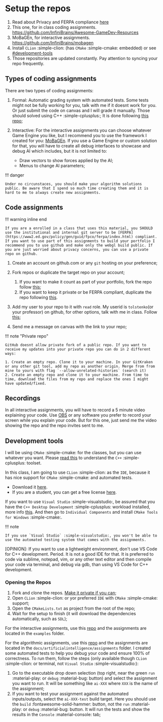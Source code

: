 # Setup the repos

1. Read about Privacy and FERPA compliance [here](../../blog/posts/FerpaCompliance/FerpaCompliance.md)
2. This one, for in class coding assignments. https://github.com/InfiniBrains/Awesome-GameDev-Resources
3. MoBaGEn, for interactive assignments. https://github.com/InfiniBrains/mobagen
4. Install `CLion` :simple-clion: (has `CMake` :simple-cmake: embedded) or see [#development-tools](#development-tools)
5. Those repositories are updated constantly. Pay attention to syncing your repo frequently.

## Types of coding assignments

There are two types of coding assignments:

1. Formal: Automatic grading system with automated tests. Some tests might not be fully working for you, talk with me if it doesnt work for you. Or just submit the code on canvas and I will grade it manually. Those should solved using C++ :simple-cplusplus:; It is done following [this repo](https://github.com/InfiniBrains/Awesome-GameDev-Resources);
2. Interactive: For the interactive assignments you can choose whatever Game Engine you like, but I recommend you to use the framework I created for you: [MoBaGEn](https://github.com/InfiniBrains/mobagen). If you use a Game Engine or custom solution for that, you will have to create all debug interfaces to showcase and debug AI which includes, but it is not limited to:

    - Draw vectors to show forces applied by the AI;
    - Menus to change AI parameters;

!!! danger

    Under no circunstaces, you should make your algorithm solutions public. Be aware that I spend so much time creating them and it is hard to me to always create new assignments.

## Code assignments

!!! warning inline end

    If you are a enrolled in a class that uses this material, you SHOULD use the institutional and internal git server to be [FERPA](https://www2.ed.gov/policy/gen/guid/fpco/ferpa/index.html) compliant. If you want to use part of this assignments to build your portfolio I recommend you to use github and make only the webgl build public. If you are just worried about privacy concerns, you can use a private repo on github.

1. Create an account on github.com or any `git` hosting on your preference;
2. Fork repos or duplicate the target repo on your account; 
   
    1. If you want to make it count as part of your portfolio, fork the repo follow [this](https://docs.github.com/en/get-started/quickstart/fork-a-repo);
    2. If you want to keep it private or be FERPA compliant, duplicate the repo following [this](https://docs.github.com/en/repositories/creating-and-managing-repositories/duplicating-a-repository). 
   
3. Add my user to your repo to it with `read` role. My userid is `tolstenko`(or your professor) on github, for other options, talk with me in class. Follow [this](https://docs.github.com/en/repositories/managing-your-repositorys-settings-and-features/managing-repository-settings/managing-teams-and-people-with-access-to-your-repository);
4. Send me a message on canvas with the link to your repo;

!!! note "Private repo"

    GitHub doesnt allow private fork of a public repo. If you want to receive my updates into your private repo you can do in 2 different ways: 
    
    1. Create an empty repo. Clone it to your machine. In your GitKraken or any other git tool, add my repo as another origin. Merge from from mine to yours with flag `--allow-unrelated-histories` (search it)
    2. Create an empty repo and clone it to your machine. From time to time, download the files from my repo and replace the ones I might have updated/fixed.

## Recordings

In all interactive assignments, you will have to record a 5 minute video explaining your code. Use [OBS](https://obsproject.com/) or any software you prefer to record your screen while you explain your code. But for this one, just send me the video showing the repo and the repo invites sent to me.

## Development tools

I will be using `CMake` :simple-cmake: for the classes, but you can use whatever you want. Please [read this](../../intro/02-tooling/README.md) to understand the `C++` :simple-cplusplus: toolset.

In this class, I am going to use `CLion` :simple-clion: as the `IDE`, because it has nice support for `CMake` :simple-cmake: and automated tests.

- Download it [here](https://www.jetbrains.com/clion/).
- If you are a student, you can get a free license [here](https://www.jetbrains.com/community/education/#students).

If you want to use `Visual Studio` :simple-visualstudio:, be assured that you have the `C++ Desktop Development` :simple-cplusplus: workload installed, more info [this](https://docs.microsoft.com/en-us/cpp/build/vscpp-step-0-installation?view=msvc-160). And then go to `Individual Components` and install `CMake Tools for Windows` :simple-cmake:.

!!! note

    If you use `Visual Studio` :simple-visualstudio:, you won't be able to use the automated testing system that comes with the assignments.

[OPINION]: If you want to use a lightweight environment, don't use VS Code for C++ development. Period. It is not a good IDE for that. It is preferred to code via sublime, notepad, vim, or any other text editor and then compile your code via terminal, and debug via gdb, than using VS Code for C++ development.

### Opening the Repos

1. Fork and clone the repos. [Make it private if you can](https://docs.github.com/en/repositories/managing-your-repositorys-settings-and-features/managing-repository-settings/setting-repository-visibility#changing-a-repositorys-visibility);
2. Open `CLion` :simple-clion: or yor preferred `IDE` with `CMake` :simple-cmake: support;
3. Open the `CMakeLists.txt` as project from the root of the repo;
4. Wait for the setup to finish (it will download the dependencies automatically, such as `SDL`);

For the interactive assignments, use this [repo](https://github.com/InfiniBrains/mobagen) and the assignments are located in the `examples` folder.

For the algorithmic assignments, use this [repo](https://github.com/InfiniBrains/Awesome-GameDev-Resources) and the assignments are located in the `docs/artificialintelligence/assignments` folder. I created some automated tests to help you debug your code and ensure 100% of correctness. To run them, follow the steps (only available though `CLion` :simple-clion: or terminal, not `Visual Studio` :simple-visualstudio:):

1. Go to the executable drop down selection (top right, near the green `run` :material-play: or `debug` :material-bug: button) and select the assignment you want to run. It will be something like `ai-XXX` where `XXX` is the name of the assignment;
2. If you want to test your assignment against the automated inputs/outputs, select the `ai-XXX-test` build target. Here you should use the `build` :fontawesome-solid-hammer: button, not the `run` :material-play: or `debug` :material-bug: button. It will run the tests and show the results in the `Console` :material-console: tab;

